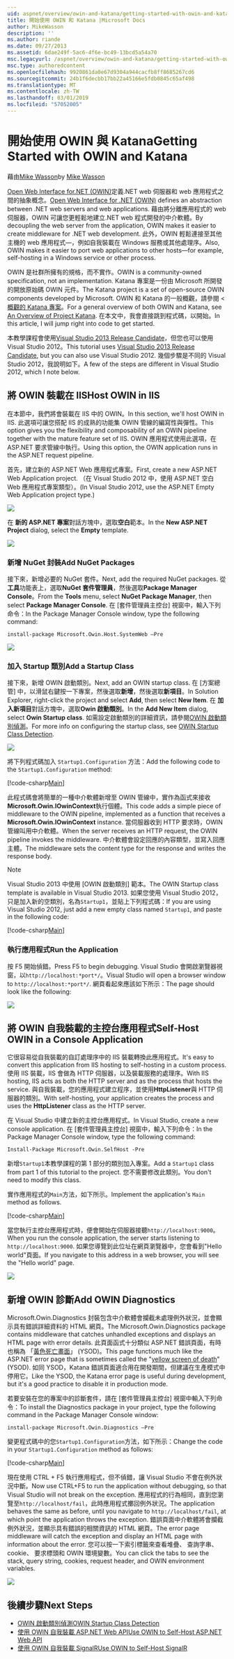 ```yaml
---
uid: aspnet/overview/owin-and-katana/getting-started-with-owin-and-katana
title: 開始使用 OWIN 和 Katana |Microsoft Docs
author: MikeWasson
description: ''
ms.author: riande
ms.date: 09/27/2013
ms.assetid: 6dae249f-5ac6-4f6e-bc49-13bcd5a54a70
msc.legacyurl: /aspnet/overview/owin-and-katana/getting-started-with-owin-and-katana
msc.type: authoredcontent
ms.openlocfilehash: 9920861da0e67d9304a944cacfb8ff8685267cd6
ms.sourcegitcommit: 24b1f6decbb17bb22a45166e5fdb0845c65af498
ms.translationtype: MT
ms.contentlocale: zh-TW
ms.lasthandoff: 03/01/2019
ms.locfileid: "57052005"
---
```

<a name="getting-started-with-owin-and-katana"></a><span data-ttu-id="2012e-102">開始使用 OWIN 與 Katana</span><span class="sxs-lookup"><span data-stu-id="2012e-102">Getting Started with OWIN and Katana</span></span>
====================
<span data-ttu-id="2012e-103">藉由[Mike Wasson](https://github.com/MikeWasson)</span><span class="sxs-lookup"><span data-stu-id="2012e-103">by [Mike Wasson](https://github.com/MikeWasson)</span></span>

<span data-ttu-id="2012e-104">[Open Web Interface for.NET (OWIN)](http://owin.org/)定義.NET web 伺服器和 web 應用程式之間的抽象概念。</span><span class="sxs-lookup"><span data-stu-id="2012e-104">[Open Web Interface for .NET (OWIN)](http://owin.org/) defines an abstraction between .NET web servers and web applications.</span></span> <span data-ttu-id="2012e-105">藉由將分離應用程式的 web 伺服器，OWIN 可讓您更輕鬆地建立.NET web 程式開發的中介軟體。</span><span class="sxs-lookup"><span data-stu-id="2012e-105">By decoupling the web server from the application, OWIN makes it easier to create middleware for .NET web development.</span></span> <span data-ttu-id="2012e-106">此外，OWIN 輕鬆連接至其他主機的 web 應用程式&#8212;，例如自我裝載在 Windows 服務或其他處理序。</span><span class="sxs-lookup"><span data-stu-id="2012e-106">Also, OWIN makes it easier to port web applications to other hosts&#8212;for example, self-hosting in a Windows service or other process.</span></span>

<span data-ttu-id="2012e-107">OWIN 是社群所擁有的規格，而不實作。</span><span class="sxs-lookup"><span data-stu-id="2012e-107">OWIN is a community-owned specification, not an implementation.</span></span> <span data-ttu-id="2012e-108">Katana 專案是一份由 Microsoft 所開發的開放原始碼 OWIN 元件。</span><span class="sxs-lookup"><span data-stu-id="2012e-108">The Katana project is a set of open-source OWIN components developed by Microsoft.</span></span> <span data-ttu-id="2012e-109">OWIN 和 Katana 的一般概觀，請參閱 <<c0> [ 概觀的 Katana 專案](an-overview-of-project-katana.md)。</span><span class="sxs-lookup"><span data-stu-id="2012e-109">For a general overview of both OWIN and Katana, see [An Overview of Project Katana](an-overview-of-project-katana.md).</span></span> <span data-ttu-id="2012e-110">在本文中，我會直接跳到程式碼，以開始。</span><span class="sxs-lookup"><span data-stu-id="2012e-110">In this article, I will jump right into code to get started.</span></span>

<span data-ttu-id="2012e-111">本教學課程會使用[Visual Studio 2013 Release Candidate](https://go.microsoft.com/fwlink/?LinkId=306566)，但您也可以使用 Visual Studio 2012。</span><span class="sxs-lookup"><span data-stu-id="2012e-111">This tutorial uses [Visual Studio 2013 Release Candidate](https://go.microsoft.com/fwlink/?LinkId=306566), but you can also use Visual Studio 2012.</span></span> <span data-ttu-id="2012e-112">幾個步驟是不同的 Visual Studio 2012，我說明如下。</span><span class="sxs-lookup"><span data-stu-id="2012e-112">A few of the steps are different in Visual Studio 2012, which I note below.</span></span>

## <a name="host-owin-in-iis"></a><span data-ttu-id="2012e-113">將 OWIN 裝載在 IIS</span><span class="sxs-lookup"><span data-stu-id="2012e-113">Host OWIN in IIS</span></span>

<span data-ttu-id="2012e-114">在本節中，我們將會裝載在 IIS 中的 OWIN。</span><span class="sxs-lookup"><span data-stu-id="2012e-114">In this section, we'll host OWIN in IIS.</span></span> <span data-ttu-id="2012e-115">此選項可讓您搭配 IIS 的成熟的功能集 OWIN 管線的編寫性與彈性。</span><span class="sxs-lookup"><span data-stu-id="2012e-115">This option gives you the flexibility and composability of an OWIN pipeline together with the mature feature set of IIS.</span></span> <span data-ttu-id="2012e-116">OWIN 應用程式使用此選項，在 ASP.NET 要求管線中執行。</span><span class="sxs-lookup"><span data-stu-id="2012e-116">Using this option, the OWIN application runs in the ASP.NET request pipeline.</span></span>

<span data-ttu-id="2012e-117">首先，建立新的 ASP.NET Web 應用程式專案。</span><span class="sxs-lookup"><span data-stu-id="2012e-117">First, create a new ASP.NET Web Application project.</span></span> <span data-ttu-id="2012e-118">（在 Visual Studio 2012 中，使用 ASP.NET 空白 Web 應用程式專案類型）。</span><span class="sxs-lookup"><span data-stu-id="2012e-118">(In Visual Studio 2012, use the ASP.NET Empty Web Application project type.)</span></span>

![](getting-started-with-owin-and-katana/_static/image1.png)

<span data-ttu-id="2012e-119">在 **新的 ASP.NET 專案**對話方塊中，選取**空白**範本。</span><span class="sxs-lookup"><span data-stu-id="2012e-119">In the **New ASP.NET Project** dialog, select the **Empty** template.</span></span>

![](getting-started-with-owin-and-katana/_static/image2.png)

### <a name="add-nuget-packages"></a><span data-ttu-id="2012e-120">新增 NuGet 封裝</span><span class="sxs-lookup"><span data-stu-id="2012e-120">Add NuGet Packages</span></span>

<span data-ttu-id="2012e-121">接下來，新增必要的 NuGet 套件。</span><span class="sxs-lookup"><span data-stu-id="2012e-121">Next, add the required NuGet packages.</span></span> <span data-ttu-id="2012e-122">從**工具**功能表上，選取**NuGet 套件管理員**，然後選取**Package Manager Console**。</span><span class="sxs-lookup"><span data-stu-id="2012e-122">From the **Tools** menu, select **NuGet Package Manager**, then select **Package Manager Console**.</span></span> <span data-ttu-id="2012e-123">在 [套件管理員主控台] 視窗中，輸入下列命令：</span><span class="sxs-lookup"><span data-stu-id="2012e-123">In the Package Manager Console window, type the following command:</span></span>

`install-package Microsoft.Owin.Host.SystemWeb –Pre`

![](getting-started-with-owin-and-katana/_static/image3.png)

### <a name="add-a-startup-class"></a><span data-ttu-id="2012e-124">加入 Startup 類別</span><span class="sxs-lookup"><span data-stu-id="2012e-124">Add a Startup Class</span></span>

<span data-ttu-id="2012e-125">接下來，新增 OWIN 啟動類別。</span><span class="sxs-lookup"><span data-stu-id="2012e-125">Next, add an OWIN startup class.</span></span> <span data-ttu-id="2012e-126">在 [方案總管] 中，以滑鼠右鍵按一下專案，然後選取**新增**，然後選取**新項目**。</span><span class="sxs-lookup"><span data-stu-id="2012e-126">In Solution Explorer, right-click the project and select **Add**, then select **New Item**.</span></span> <span data-ttu-id="2012e-127">在 **加入新項目**對話方塊中，選取**Owin 啟動類別**。</span><span class="sxs-lookup"><span data-stu-id="2012e-127">In the **Add New Item** dialog, select **Owin Startup class**.</span></span> <span data-ttu-id="2012e-128">如需設定啟動類別的詳細資訊，請參閱[OWIN 啟動類別偵測](owin-startup-class-detection.md)。</span><span class="sxs-lookup"><span data-stu-id="2012e-128">For more info on configuring the startup class, see [OWIN Startup Class Detection](owin-startup-class-detection.md).</span></span>

![](getting-started-with-owin-and-katana/_static/image4.png)

<span data-ttu-id="2012e-129">將下列程式碼加入 `Startup1.Configuration` 方法：</span><span class="sxs-lookup"><span data-stu-id="2012e-129">Add the following code to the `Startup1.Configuration` method:</span></span>

[!code-csharp[Main](getting-started-with-owin-and-katana/samples/sample1.cs?highlight=3)]

<span data-ttu-id="2012e-130">此程式碼會將簡單的一種中介軟體新增至 OWIN 管線中，實作為函式來接收**Microsoft.Owin.IOwinContext**執行個體。</span><span class="sxs-lookup"><span data-stu-id="2012e-130">This code adds a simple piece of middleware to the OWIN pipeline, implemented as a function that receives a **Microsoft.Owin.IOwinContext** instance.</span></span> <span data-ttu-id="2012e-131">當伺服器收到 HTTP 要求時，OWIN 管線叫用中介軟體。</span><span class="sxs-lookup"><span data-stu-id="2012e-131">When the server receives an HTTP request, the OWIN pipeline invokes the middleware.</span></span> <span data-ttu-id="2012e-132">中介軟體會設定回應的內容類型，並寫入回應主體。</span><span class="sxs-lookup"><span data-stu-id="2012e-132">The middleware sets the content type for the response and writes the response body.</span></span>

> [!NOTE]
> <span data-ttu-id="2012e-133">Visual Studio 2013 中使用 [OWIN 啟動類別] 範本。</span><span class="sxs-lookup"><span data-stu-id="2012e-133">The OWIN Startup class template is available in Visual Studio 2013.</span></span> <span data-ttu-id="2012e-134">如果您使用 Visual Studio 2012，只是加入新的空類別，名為`Startup1`，並貼上下列程式碼：</span><span class="sxs-lookup"><span data-stu-id="2012e-134">If you are using Visual Studio 2012, just add a new empty class named `Startup1`, and paste in the following code:</span></span>


[!code-csharp[Main](getting-started-with-owin-and-katana/samples/sample2.cs)]

### <a name="run-the-application"></a><span data-ttu-id="2012e-135">執行應用程式</span><span class="sxs-lookup"><span data-stu-id="2012e-135">Run the Application</span></span>

<span data-ttu-id="2012e-136">按 F5 開始偵錯。</span><span class="sxs-lookup"><span data-stu-id="2012e-136">Press F5 to begin debugging.</span></span> <span data-ttu-id="2012e-137">Visual Studio 會開啟瀏覽器視窗，以`http://localhost:*port*/`。</span><span class="sxs-lookup"><span data-stu-id="2012e-137">Visual Studio will open a browser window to `http://localhost:*port*/`.</span></span> <span data-ttu-id="2012e-138">網頁看起來應該如下所示：</span><span class="sxs-lookup"><span data-stu-id="2012e-138">The page should look like the following:</span></span>

![](getting-started-with-owin-and-katana/_static/image5.png)

## <a name="self-host-owin-in-a-console-application"></a><span data-ttu-id="2012e-139">將 OWIN 自我裝載的主控台應用程式</span><span class="sxs-lookup"><span data-stu-id="2012e-139">Self-Host OWIN in a Console Application</span></span>

<span data-ttu-id="2012e-140">它很容易從自我裝載的自訂處理序中的 IIS 裝載轉換此應用程式。</span><span class="sxs-lookup"><span data-stu-id="2012e-140">It's easy to convert this application from IIS hosting to self-hosting in a custom process.</span></span> <span data-ttu-id="2012e-141">使用 IIS 裝載，IIS 會做為 HTTP 伺服器，以及裝載服務的處理序。</span><span class="sxs-lookup"><span data-stu-id="2012e-141">With IIS hosting, IIS acts as both the HTTP server and as the process that hosts the service.</span></span> <span data-ttu-id="2012e-142">與自我裝載，您的應用程式建立程序，並使用**HttpListener**與 HTTP 伺服器的類別。</span><span class="sxs-lookup"><span data-stu-id="2012e-142">With self-hosting, your application creates the process and uses the **HttpListener** class as the HTTP server.</span></span>

<span data-ttu-id="2012e-143">在 Visual Studio 中建立新的主控台應用程式。</span><span class="sxs-lookup"><span data-stu-id="2012e-143">In Visual Studio, create a new console application.</span></span> <span data-ttu-id="2012e-144">在 [套件管理員主控台] 視窗中，輸入下列命令：</span><span class="sxs-lookup"><span data-stu-id="2012e-144">In the Package Manager Console window, type the following command:</span></span>

`Install-Package Microsoft.Owin.SelfHost -Pre`

<span data-ttu-id="2012e-145">新增`Startup1`本教學課程的第 1 部分的類別加入專案。</span><span class="sxs-lookup"><span data-stu-id="2012e-145">Add a `Startup1` class from part 1 of this tutorial to the project.</span></span> <span data-ttu-id="2012e-146">您不需要修改此類別。</span><span class="sxs-lookup"><span data-stu-id="2012e-146">You don't need to modify this class.</span></span>

<span data-ttu-id="2012e-147">實作應用程式的`Main`方法，如下所示。</span><span class="sxs-lookup"><span data-stu-id="2012e-147">Implement the application's `Main` method as follows.</span></span>

[!code-csharp[Main](getting-started-with-owin-and-katana/samples/sample3.cs)]

<span data-ttu-id="2012e-148">當您執行主控台應用程式時，便會開始在伺服器接聽`http://localhost:9000`。</span><span class="sxs-lookup"><span data-stu-id="2012e-148">When you run the console application, the server starts listening to `http://localhost:9000`.</span></span> <span data-ttu-id="2012e-149">如果您導覽到此位址在網頁瀏覽器中，您會看到"Hello world"頁面。</span><span class="sxs-lookup"><span data-stu-id="2012e-149">If you navigate to this address in a web browser, you will see the "Hello world" page.</span></span>

![](getting-started-with-owin-and-katana/_static/image6.png)

## <a name="add-owin-diagnostics"></a><span data-ttu-id="2012e-150">新增 OWIN 診斷</span><span class="sxs-lookup"><span data-stu-id="2012e-150">Add OWIN Diagnostics</span></span>

<span data-ttu-id="2012e-151">Microsoft.Owin.Diagnostics 封裝包含中介軟體會攔截未處理例外狀況，並會顯示具有錯誤詳細資料的 HTML 網頁。</span><span class="sxs-lookup"><span data-stu-id="2012e-151">The Microsoft.Owin.Diagnostics package contains middleware that catches unhandled exceptions and displays an HTML page with error details.</span></span> <span data-ttu-id="2012e-152">此頁面函式十分類似 ASP.NET 錯誤頁面，有時也稱為 「[黃色死亡畫面](http://en.wikipedia.org/wiki/Yellow_Screen_of_Death#Yellow)」 (YSOD)。</span><span class="sxs-lookup"><span data-stu-id="2012e-152">This page functions much like the ASP.NET error page that is sometimes called the "[yellow screen of death](http://en.wikipedia.org/wiki/Yellow_Screen_of_Death#Yellow)" (YSOD).</span></span> <span data-ttu-id="2012e-153">如同 YSOD，Katana 錯誤頁面適合用在開發期間，但建議在生產模式中停用它。</span><span class="sxs-lookup"><span data-stu-id="2012e-153">Like the YSOD, the Katana error page is useful during development, but it's a good practice to disable it in production mode.</span></span>

<span data-ttu-id="2012e-154">若要安裝在您的專案中的診斷套件，請在 [套件管理員主控台] 視窗中輸入下列命令：</span><span class="sxs-lookup"><span data-stu-id="2012e-154">To install the Diagnostics package in your project, type the following command in the Package Manager Console window:</span></span>

`install-package Microsoft.Owin.Diagnostics –Pre`

<span data-ttu-id="2012e-155">變更程式碼中的您`Startup1.Configuration`方法，如下所示：</span><span class="sxs-lookup"><span data-stu-id="2012e-155">Change the code in your `Startup1.Configuration` method as follows:</span></span>

[!code-csharp[Main](getting-started-with-owin-and-katana/samples/sample4.cs?highlight=4,9-12)]

<span data-ttu-id="2012e-156">現在使用 CTRL + F5 執行應用程式，但不偵錯，讓 Visual Studio 不會在例外狀況中斷。</span><span class="sxs-lookup"><span data-stu-id="2012e-156">Now use CTRL+F5 to run the application without debugging, so that Visual Studio will not break on the exception.</span></span> <span data-ttu-id="2012e-157">應用程式的行為相同，直到您瀏覽至`http://localhost/fail`，此時應用程式擲回例外狀況。</span><span class="sxs-lookup"><span data-stu-id="2012e-157">The application behaves the same as before, until you navigate to `http://localhost/fail`, at which point the application throws the exception.</span></span> <span data-ttu-id="2012e-158">錯誤頁面中介軟體將會攔截例外狀況，並顯示具有錯誤的相關資訊的 HTML 網頁。</span><span class="sxs-lookup"><span data-stu-id="2012e-158">The error page middleware will catch the exception and display an HTML page with information about the error.</span></span> <span data-ttu-id="2012e-159">您可以按一下索引標籤來查看堆疊、 查詢字串、 cookie、 要求標頭和 OWIN 環境變數。</span><span class="sxs-lookup"><span data-stu-id="2012e-159">You can click the tabs to see the stack, query string, cookies, request header, and OWIN environment variables.</span></span>

![](getting-started-with-owin-and-katana/_static/image7.png)

## <a name="next-steps"></a><span data-ttu-id="2012e-160">後續步驟</span><span class="sxs-lookup"><span data-stu-id="2012e-160">Next Steps</span></span>

- [<span data-ttu-id="2012e-161">OWIN 啟動類別偵測</span><span class="sxs-lookup"><span data-stu-id="2012e-161">OWIN Startup Class Detection</span></span>](owin-startup-class-detection.md)
- [<span data-ttu-id="2012e-162">使用 OWIN 自我裝載 ASP.NET Web API</span><span class="sxs-lookup"><span data-stu-id="2012e-162">Use OWIN to Self-Host ASP.NET Web API</span></span>](../../../web-api/overview/hosting-aspnet-web-api/use-owin-to-self-host-web-api.md)
- [<span data-ttu-id="2012e-163">使用 OWIN 自我裝載 SignalR</span><span class="sxs-lookup"><span data-stu-id="2012e-163">Use OWIN to Self-Host SignalR</span></span>](../../../signalr/overview/deployment/tutorial-signalr-self-host.md)

